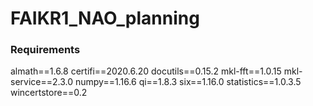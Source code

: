 # FAIKR1_NAO_planning

### Requirements
almath==1.6.8
certifi==2020.6.20
docutils==0.15.2
mkl-fft==1.0.15
mkl-service==2.3.0
numpy==1.16.6
qi==1.8.3
six==1.16.0
statistics==1.0.3.5
wincertstore==0.2
